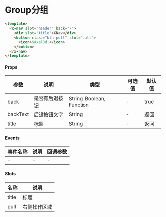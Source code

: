 # Group分组

```html
<template>
  <x-nav slot="header" back="/">
    <div slot="title">XNav</div>
    <button class="btn-pull" slot="pull">
      <icon>&#xe78d;</icon>
    </button>
  </x-nav>
</template>
```

#### Props
| 参数      | 说明    | 类型      | 可选值       | 默认值   |
|---------- |-------- |---------- |------------- |--------- |
| back     | 是否有后退按钮   | String, Boolean, Function  |   -       |    true    |
| backText     | 后退按钮文字   | String  |   -       |    返回    |
| title     | 标题   | String  |   -       |    返回    |

#### Events
| 事件名称 | 说明 | 回调参数 |
|---------|--------|---------|
| - | - | - |

#### Slots
| 名称 | 说明 | 
|---------|--------|
| title | 标题 |
| pull | 右侧操作区域 |